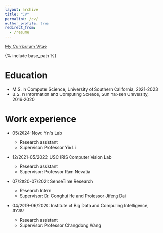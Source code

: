```yaml
---
layout: archive
title: "CV"
permalink: /cv/
author_profile: true
redirect_from:
  - /resume
---
```


<a href="https://drive.google.com/file/d/1CYOwvdLCt0t6yvNsHZUJu2MGe6nAXkuQ/view?usp=sharing">My Curriculum Vitae</a>

{% include base_path %}

Education
======
* M.S. in Computer Science, University of Southern California, 2021-2023
* B.S. in Information and Computing Science, Sun Yat-sen University, 2016-2020

<!-- * Ph.D in Version Control Theory, GitHub University, 2018 (expected) -->

Work experience
======
* 05/2024-Now: Yin's Lab
  * Research assistant
  * Supervisor: Professor Yin Li

* 12/2021-05/2023: USC IRIS Computer Vision Lab
  * Research assistant
  * Supervisor: Professor Ram Nevatia

* 07/2020-07/2021: SenseTime Research
  * Research Intern
  * Supervisor: Dr. Conghui He and Professor Jifeng Dai

* 04/2019-06/2020: Institute of Big Data and Computing Intelligence, SYSU
  * Research assistant
  * Supervisor: Professor Changdong Wang

<!-- Skills
======
* Skill 1
* Skill 2
  * Sub-skill 2.1
  * Sub-skill 2.2
  * Sub-skill 2.3
* Skill 3 -->

<!-- Publications
======
  <ul>{% for post in site.publications %}
    {% include archive-single-cv.html %}
  {% endfor %}</ul> -->
  
<!-- Talks
======
  <ul>{% for post in site.talks %}
    {% include archive-single-talk-cv.html %}
  {% endfor %}</ul> -->
  
<!-- Teaching
======
  <ul>{% for post in site.teaching %}
    {% include archive-single-cv.html %}
  {% endfor %}</ul> -->
  
<!-- Service and leadership
======
* Currently signed in to 43 different slack teams -->
